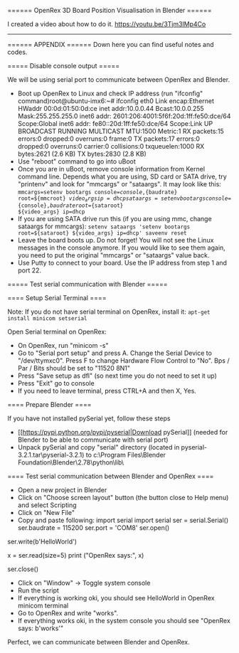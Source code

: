 ====== OpenRex 3D Board Position Visualisation in Blender ======

I created a video about how to do it.
https://youtu.be/3Tjm3lMp4Co

----
====== APPENDIX ======
Down here you can find useful notes and codes.

===== Disable console output =====

We will be using serial port to communicate between OpenRex and Blender.

  - Boot up OpenRex to Linux and check IP address (run "ifconfig" command)<sxh bash>root@ubuntu-imx6:~# ifconfig
eth0      Link encap:Ethernet  HWaddr 00:0d:01:50:0d:ce
          inet addr:10.0.0.44  Bcast:10.0.0.255  Mask:255.255.255.0
          inet6 addr: 2601:206:4001:5f6f:20d:1ff:fe50:dce/64 Scope:Global
          inet6 addr: fe80::20d:1ff:fe50:dce/64 Scope:Link
          UP BROADCAST RUNNING MULTICAST  MTU:1500  Metric:1
          RX packets:15 errors:0 dropped:0 overruns:0 frame:0
          TX packets:17 errors:0 dropped:0 overruns:0 carrier:0
          collisions:0 txqueuelen:1000
          RX bytes:2621 (2.6 KB)  TX bytes:2830 (2.8 KB)</sxh>
  - Use "reboot" command to go into uBoot
  - Once you are in uBoot, remove console information from Kernel command line. Depends what you are using, SD card or SATA drive, try "printenv" and look for "mmcargs" or "sataargs". It may look like this: <code>mmcargs=setenv bootargs console=${console},${baudrate} root=${mmcroot} ${video_args} ip=dhcp
sataargs=setenv bootargs console=${console},${baudrate} root=${sataroot} ${video_args} ip=dhcp</code>
  - If you are using SATA drive run this (if you are using mmc, change sataargs for mmcargs): <code>setenv sataargs 'setenv bootargs root=${sataroot} ${video_args} ip=dhcp'
saveenv
reset</code>
  - Leave the board boots up. Do not forget! You will not see the Linux messages in the console anymore. If you would like to see them again, you need to put the original "mmcargs" or "sataargs" value back.
  - Use Putty to connect to your board. Use the IP address from step 1 and port 22.

===== Test serial communication with Blender =====

==== Setup Serial Terminal ====

Note: If you do not have serial terminal on OpenRex, install it:
<code>apt-get install minicom setserial</code>

Open Serial terminal on OpenRex:
  - On OpenRex, run "minicom -s"
  - Go to "Serial port setup" and press A. Change the Serial Device to "/dev/ttymxc0". Press F to change Hardware Flow Control to "No". Bps / Par / Bits should be set to "11520 8N1"
  - Press "Save setup as dfl" (so next time you do not need to set it up)
  - Press "Exit" go to console
  - If you need to leave terminal, press CTRL+A and then X, Yes.

==== Prepare Blender ====

If you have not installed pySerial yet, follow these steps
  - [[https://pypi.python.org/pypi/pyserial|Download pySerial]] (needed for Blender to be able to communicate with serial port)
  - Unpack pySerial and copy "serial" directory (located in pyserial-3.2.1.tar\pyserial-3.2.1\) to c:\Program Files\Blender Foundation\Blender\2.78\python\lib\

==== Test serial communication between Blender and OpenRex ====

  - Open a new project in Blender
  - Click on "Choose screen layout" button (the button close to Help menu) and select Scripting
  - Click on "New File"
  - Copy and paste following: <sxh Python>import serial
import serial
ser = serial.Serial()
ser.baudrate = 115200
ser.port = 'COM8'
ser.open()

ser.write(b'HelloWorld')

x = ser.read(size=5)
print ("OpenRex says:", x)

ser.close()</sxh>
  - Click on "Window" -> Toggle system console
  - Run the script
  - If everything is working oki, you should see HelloWorld in OpenRex minicom terminal
  - Go to OpenRex and write "works".
  - If everything works oki, in the system console you should see "OpenRex says: b'works'"

Perfect, we can communicate between Blender and OpenRex.
